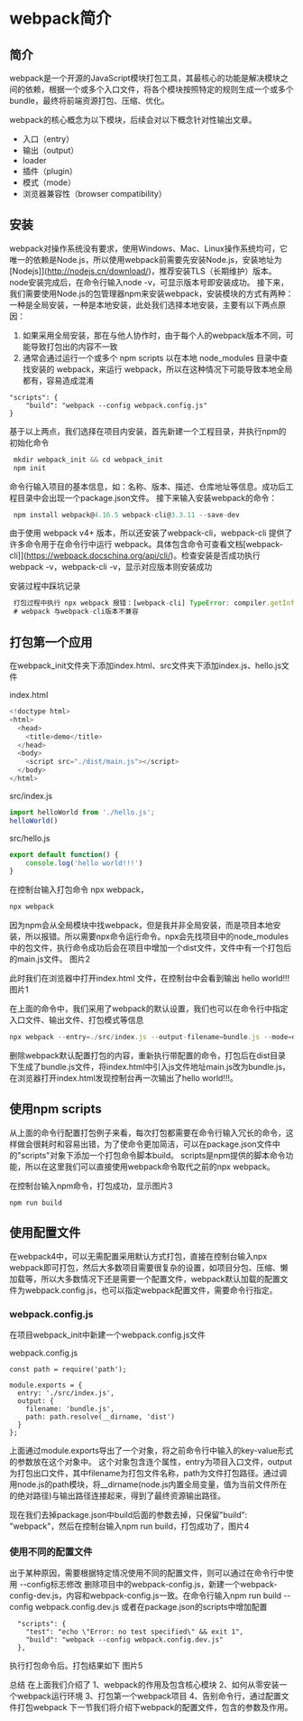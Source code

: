 #  webpack简介
## 简介
webpack是一个开源的JavaScript模块打包工具，其最核心的功能是解决模块之间的依赖，根据一个或多个入口文件，将各个模块按照特定的规则生成一个或多个bundle，最终将前端资源打包、压缩、优化。

webpack的核心概念为以下模块，后续会对以下概念针对性输出文章。
- 入口（entry）
- 输出（output）
- loader
- 插件（plugin）
- 模式（mode）
- 浏览器兼容性（browser compatibility）

## 安装
webpack对操作系统没有要求，使用Windows、Mac、Linux操作系统均可，它唯一的依赖是Node.js，所以使用webpack前需要先安装Node.js，安装地址为 [Nodejs]](http://nodejs.cn/download/)，推荐安装TLS（长期维护）版本。node安装完成后，在命令行输入node -v，可显示版本号即安装成功。
接下来，我们需要使用Node.js的包管理器npm来安装webpack，安装模块的方式有两种：一种是全局安装，一种是本地安装，此处我们选择本地安装，主要有以下两点原因：

1. 如果采用全局安装，那在与他人协作时，由于每个人的webpack版本不同，可能导致打包出的内容不一致
2. 通常会通过运行一个或多个 npm scripts 以在本地 node_modules 目录中查找安装的 webpack，来运行 webpack，所以在这种情况下可能导致本地全局都有，容易造成混淆
```
"scripts": {
    "build": "webpack --config webpack.config.js"
}
```
基于以上两点，我们选择在项目内安装，首先新建一个工程目录，并执行npm的初始化命令

``` javascript
 mkdir webpack_init && cd webpack_init
 npm init
```

命令行输入项目的基本信息，如：名称、版本、描述、仓库地址等信息。成功后工程目录中会出现一个package.json文件。
接下来输入安装webpack的命令：
``` javascript
 npm install webpack@4.16.5 webpack-cli@3.3.11 --save-dev
```
由于使用 webpack v4+ 版本，所以还安装了webpack-cli，webpack-cli 提供了许多命令用于在命令行中运行 webpack。具体包含命令可查看文档[webpack-cli]](https://webpack.docschina.org/api/cli/)。检查安装是否成功执行webpack -v，webpack-cli -v，显示对应版本则安装成功

安装过程中踩坑记录
``` javascript
 打包过程中执行 npx webpack 报错：[webpack-cli] TypeError: compiler.getInfrastructureLogger is not a function
 # webpack 与webpack-cli版本不兼容
```

## 打包第一个应用
在webpack_init文件夹下添加index.html、src文件夹下添加index.js、hello.js文件

index.html
``` javascript
<!doctype html>
<html>
  <head>
    <title>demo</title>
  </head>
  <body>
    <script src="./dist/main.js"></script>
  </body>
</html>
```

src/index.js
``` javascript
import helloWorld from './hello.js';
helloWorld()
```

src/hello.js
``` javascript
export default function() {
    console.log('hello world!!!')
}
```

在控制台输入打包命令 npx webpack，
``` javascript
npx webpack
```
因为npm会从全局模块中找webpack，但是我并非全局安装，而是项目本地安装，所以报错。所以需要npx命令运行命令。npx会先找项目中的node_modules中的包文件，执行命令成功后会在项目中增加一个dist文件，文件中有一个打包后的main.js文件。
图片2

此时我们在浏览器中打开index.html 文件，在控制台中会看到输出 hello world!!!
图片1


在上面的命令中，我们采用了webpack的默认设置，我们也可以在命令行中指定入口文件、输出文件、打包模式等信息

``` javascript
npx webpack --entry=./src/index.js --output-filename=bundle.js --mode=development
```
删除webpack默认配置打包的内容，重新执行带配置的命令，打包后在dist目录下生成了bundle.js文件，将index.html中引入js文件地址main.js改为bundle.js，在浏览器打开index.html发现控制台再一次输出了hello world!!!。

## 使用npm scripts
从上面的命令行配置打包例子来看，每次打包都需要在命令行输入冗长的命令，这样做会很耗时和容易出错，为了使命令更加简洁，可以在package.json文件中的"scripts"对象下添加一个打包命令脚本build。
scripts是npm提供的脚本命令功能，所以在这里我们可以直接使用webpack命令取代之前的npx webpack。

在控制台输入npm命令，打包成功，显示图片3
```
npm run build
```

## 使用配置文件

在webpack4中，可以无需配置采用默认方式打包，直接在控制台输入npx webpack即可打包，然后大多数项目需要很复杂的设置，如项目分包、压缩、懒加载等，所以大多数情况下还是需要一个配置文件，webpack默认加载的配置文件为webpack.config.js，也可以指定webpack配置文件，需要命令行指定。

### webpack.config.js
在项目webpack_init中新建一个webpack.config.js文件

webpack.config.js
```
const path = require('path');

module.exports = {
  entry: './src/index.js',
  output: {
    filename: 'bundle.js',
    path: path.resolve(__dirname, 'dist')
  }
};
```
上面通过module.exports导出了一个对象，将之前命令行中输入的key-value形式的参数放在这个对象中。
这个对象包含连个属性，entry为项目入口文件，output为打包出口文件，其中filename为打包文件名称，path为文件打包路径。通过调用node.js的path模块，将__dirname(node.js内置全局变量，值为当前文件所在的绝对路径)与输出路径连接起来，得到了最终资源输出路径。

现在我们去掉package.json中build后面的参数去掉，只保留"build": "webpack"，然后在控制台输入npm run build，打包成功了，图片4

### 使用不同的配置文件

出于某种原因，需要根据特定情况使用不同的配置文件，则可以通过在命令行中使用 --config标志修改
删除项目中的webpack-config.js，新建一个webpack-config-dev.js，内容和webpack-config.js一致。在命令行输入npm run build --config webpack.config.dev.js 或者在package.json的scripts中增加配置
```
  "scripts": {
    "test": "echo \"Error: no test specified\" && exit 1",
    "build": "webpack --config webpack.config.dev.js"
  },
```
执行打包命令后。打包结果如下
图片5

总结
在上面我们介绍了
1、webpack的作用及包含核心模块
2、如何从零安装一个webpack运行环境
3、打包第一个webpack项目
4、告别命令行，通过配置文件打包webpack
下一节我们将介绍下webpack的配置文件，包含的参数及作用。






